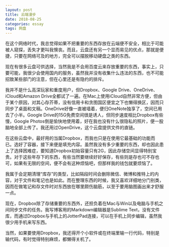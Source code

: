 ```yaml
---
layout: post
title: 云端漫步
date: 2018-08-25
categories: essay
tags: 网盘
---
```


在这个网络时代，我总觉得如果不把重要的东西存放在云端便不安全，相比于可能被人窥探，丢失才更叫我懊丧。而且，云盘还有另一个显而易见的优点，那就是便捷，只要在网络可及的地方，完全可以摆脱移动硬盘之类的东西。

现在有很多云盘可供选择，当然我是不会用百度云来存放重要的东西，事实上，只要可能，我很少会使用国内的服务，虽然我并没有收集什么违法的东西，也不可能招致某些部门的注意，但在心里还是有隐约的排斥。

我并不是什么高深玩家和重度用户，但Dropbox、Google Drive、OneDrive、iCloud和Amazon Drive全都试了一遍。在Mac上使用iCloud自然非常方便，但由于某个原因，对其心存芥蒂，没有信用卡和贪图国区便宜之下也懒得换区，因而只同步了桌面和文稿。OneDrive好像一直被墙着，便归OneNote独享了，空间已用去了小半。Google Drive的15G免费空间很是诱人，但同步速度相比Dropbox有些慢，Google Photos倒是愉快地使用着，好在我也没有什么很隐私的照片，便一股脑地全部上传了。我还用过OpenDrive，这个云盘提供文件的直链。

在这些云盘中，最好用的当属Dropbox，而我也只是在使用它最基础的功能而已。选好了容器，接下来便是填充内容。虽然我没有多少重要的东西，却也因此患上了选择困难症，要知道Dropbox初始容量只有2G，因此存储空间显得特别宝贵。对于这些年存下的东西，有些当然要继续好好保存，有些则是存也可不存也可，如果有无限的空间，便不会有这种烦恼吧，但那样我的钱包就要烦恼了。

我属于会定期清理“库存”的类型，比如隔段时间会删除微信、微博和推特上的内容，对于文件和笔记也是如此。而在整理东西的时候，我又喜欢详细地分门别类，因而在做笔记和存文件时对东西放在哪里颇伤脑筋，以至于要用脑图画出来才舒服一点。

现在，Dropbox除了存储重要的东西外，还担负着在Mac与Win以及电脑与手机之间同步文件的任务。我写博客用的Markdown编辑器是Sublime Text，没有文件库，而通过Dropbox与手机上的JotterPad连接，可以在手机上同步编辑，虽然我很少用手机来写东西。

当然，如果要使用Dropbox，我还得开个小软件或在终端里输一行代码，特别是输代码，有时觉得特别麻烦，都懒得关机了。

